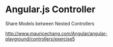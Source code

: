 # Angular.js Controller

Share Models between Nested Controllers

http://www.mauricechang.com/Angular/angular-playground/controllers/exercise5